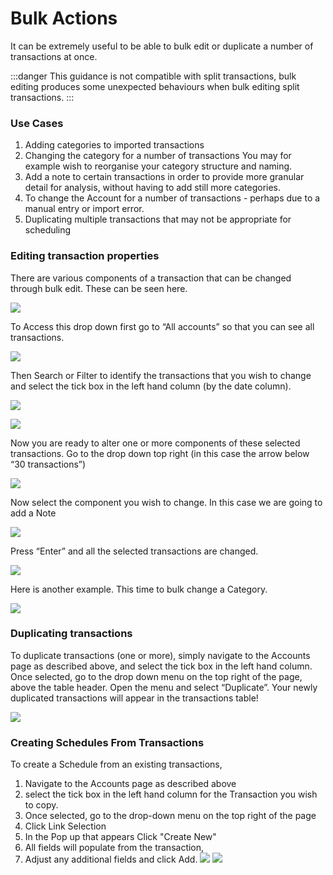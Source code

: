 # Bulk Actions

It can be extremely useful to be able to bulk edit or duplicate a number of transactions at once.

:::danger
This guidance is not compatible with split transactions, bulk editing produces some unexpected behaviours when bulk editing split transactions.
:::

### Use Cases

1. Adding categories to imported transactions
2. Changing the category for a number of transactions You may for example wish to reorganise your category structure and naming.
3. Add a note to certain transactions in order to provide more granular detail for analysis, without having to add still more categories.
4. To change the Account for a number of transactions - perhaps due to a manual entry or import error.
5. Duplicating multiple transactions that may not be appropriate for scheduling

### Editing transaction properties

There are various components of a transaction that can be changed through bulk edit. These can be seen here.

![](/img/bulk-edit/1.png)

To Access this drop down first go to “All accounts” so that you can see all transactions.

![](/img/elements/sidebar/sidebar-all-accounts@2x.png)

Then Search or Filter to identify the transactions that you wish to change and select the tick box in the left hand column (by the date column).

![](/img/bulk-edit/3.png)

![](/img/bulk-edit/4.png)

Now you are ready to alter one or more components of these selected transactions. Go to the drop down top right (in this case the arrow below “30 transactions”)

![](/img/bulk-edit/5.png)

Now select the component you wish to change. In this case we are going to add a Note

![](/img/bulk-edit/6.png)

Press “Enter” and all the selected transactions are changed.

![](/img/bulk-edit/7.png)

Here is another example. This time to bulk change a Category.

![](/img/bulk-edit/8.png)

### Duplicating transactions

To duplicate transactions (one or more), simply navigate to the Accounts page as described above, and select the tick box in the left hand column. Once selected, go to the drop down menu on the top right of the page, above the table header. Open the menu and select “Duplicate”. Your newly duplicated transactions will appear in the transactions table!

![](/img/bulk-edit/duplicate-transactions.png)

### Creating Schedules From Transactions
To create a Schedule from an existing transactions, 
1. Navigate to the Accounts page as described above
2. select the tick box in the left hand column for the Transaction you wish to copy.
3. Once selected, go to the drop-down menu on the top right of the page 
4. Click Link Selection
5. In the Pop up that appears Click "Create New"
6. All fields will populate from the transaction, 
7. Adjust any additional fields and click Add.
![](/img/bulk-edit/link-schedule.png)
![](/img/bulk-edit/create-new-schedule.png)


